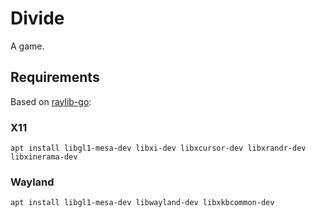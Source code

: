 # Divide

A game.

## Requirements

Based on [raylib-go](https://github.com/gen2brain/raylib-go):

### X11

```shell
apt install libgl1-mesa-dev libxi-dev libxcursor-dev libxrandr-dev libxinerama-dev
```

### Wayland

```shell
apt install libgl1-mesa-dev libwayland-dev libxkbcommon-dev
```

